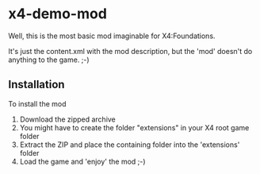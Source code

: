 # x4-demo-mod
Well, this is the most basic mod imaginable for X4:Foundations. 

It's just the content.xml with the mod description, but the 'mod' doesn't do anything to the game. ;-)

## Installation

To install the mod
1. Download the zipped archive
2. You might have to create the folder "extensions" in your X4 root game folder
3. Extract the ZIP and place the containing folder into the 'extensions' folder
4. Load the game and 'enjoy' the mod ;-)
